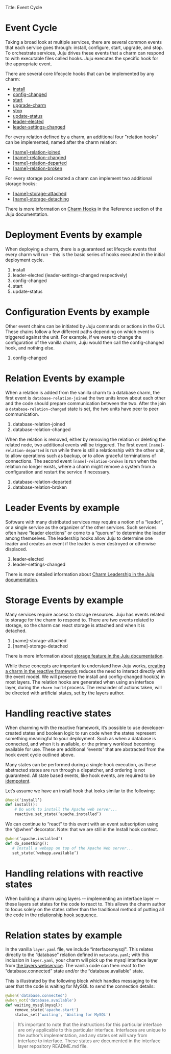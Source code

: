 Title: Event Cycle  

# Event Cycle

 Taking a broad look at multiple services, there are several common events that
each service goes through: install, configure, start, upgrade, and stop. To
orchestrate services, Juju drives these events that a charm can respond to with
executable files called hooks. Juju executes the specific hook for the
appropriate event.

There are several core lifecycle hooks that can be implemented by any charm:  

* [install](./reference-charm-hooks.html#install)
* [config-changed](./reference-charm-hooks.html#config-changed)
* [start](./reference-charm-hooks.html#start)
* [upgrade-charm](./reference-charm-hooks.html#upgrade-charm)
* [stop](./reference-charm-hooks.html#stop)
* [update-status](./reference-charm-hooks.html#update-status)
* [leader-elected](./reference-charm-hooks.html#leader-elected)
* [leader-settings-changed](./reference-charm-hooks.html#leader-settings-changed)

For every relation defined by a charm, an additional four "relation hooks" can
be implemented, named after the charm relation:  

* [[name]-relation-joined](./reference-charm-hooks.html#[name]-relation-joined)
* [[name]-relation-changed](./reference-charm-hooks.html#[name]-relation-changed)
* [[name]-relation-departed](./reference-charm-hooks.html#[name]-relation-departed)
* [[name]-relation-broken](./reference-charm-hooks.html#[name]-relation-broken)

For every storage pool created a charm can implement two additional storage
hooks:  

* [[name]-storage-attached](./reference-charm-hooks.html#[name]-storage-attached)
* [[name]-storage-detaching](./reference-charm-hooks.html#[name]-storage-detaching)

There is more information on [Charm Hooks](./reference-charm-hooks.html) in the
Reference section of the Juju documentation.

# Deployment Events by example

When deploying a charm, there is a guaranteed set lifecycle events that every
charm will run - this is the basic series of hooks executed in the initial
deployment cycle.

1. install
1. leader-elected (leader-settings-changed respectively)
1. config-changed
1. start
1. update-status

# Configuration Events by example

Other event chains can be initiated by Juju commands or actions in the GUI.
These chains follow a few different paths depending on which event is triggered
against the unit. For example, if we were to change the configuration of the
vanilla charm, Juju would then call the config-changed hook, and nothing else.

1. config-changed

# Relation Events by example

When a relation is added from the vanilla charm to a database charm, the first
event is `database-relation-joined` the two units know about each other and the
code should prepare communication between the two. After the join a
`database-relation-changed` state is set, the two units have peer to peer
communication.

1. database-relation-joined
1. database-relation-changed

When the relation is removed, either by removing the relation or deleting the
related node, two additional events will be triggered. The first event
`[name]-relation-departed` is run while there is still a relationship with the
other unit, to allow operations such as backup, or to allow graceful
terminations of connections. The second event `[name]-relation-broken` is run
when the relation no longer exists, where a charm might remove a system from a
configuration and restart the service if necessary.

1. database-relation-departed
1. database-relation-broken

# Leader Events by example

Software with many distributed services may require a notion of a “leader”, or a
single service as the organizer of the other services. Such services often have
“leader elections” or come to a “quorum” to determine the leader among
themselves. The leadership hooks allow Juju to determine one leader and creates
an event if the leader is ever destroyed or otherwise displaced.

1. leader-elected
1. leader-settings-changed

There is more detailed information about [Charm Leadership in the Juju
documentation](./authors-charm-leadership.html).

# Storage Events by example

Many services require access to storage resources. Juju has events related to
storage for the charm to respond to. There are two events related to storage,
so the charm can react storage is attached and when it is detached.

1. [name]-storage-attached
1. [name]-storage-detached

There is more information about [storage feature in the Juju
documentation](./charms-storage.html).

While these concepts are important to understand how Juju works, [creating a
charm in the reactive framework](./authors-charm-building.html) reduces the need
to interact directly with the event model. We will preserve the install and
config-changed hook(s) in most layers. The relation hooks are generated when
using an interface layer, during the `charm build` process. The remainder of
actions taken, will be directed with artificial states, set by the layers
author.

# Handling reactive states

When charming with the reactive framework, it’s possible to use
developer-created states and boolean logic to run code when the states represent
something meaningful to your deployment. Such as when a database is connected,
and when it is available, or the primary workload becoming available for use.
These are additional “events” that are abstracted from the hook event cycle
outlined above.

Many states can be performed during a single hook execution, as these abstracted
states are run through a dispatcher, and ordering is not guaranteed. All state
based events, like hook events, are required to be
[idempotent](https://en.wikipedia.org/wiki/Idempotence).

Let’s assume we have an install hook that looks similar to the following:  

```python
@hook(‘install’)
def install():
    # Do work to install the Apache web server...
    reactive.set_state(‘apache.installed’)
```

We can continue to “react” to this event with an event subscription using the
“@when” decorator. Note: that we are still in the Install hook context.

```python
@when(‘apache.installed’)
def do_something():
   # Install a webapp on top of the Apache Web server...
   set_state(‘webapp.available’)
```

# Handling relations with reactive states

When building a charm using layers -- implementing an interface layer -- these
layers set states for the code to react to. This allows the charm author to
focus solely on the states rather than the traditional method of putting all the
code in the [relationship hook sequence](#relation-events-by-example).

# Relation states by example

In the vanilla `layer.yaml` file, we include “interface:mysql". This relates
directly to the “database” relation defined in `metadata.yaml`; with this
inclusion in `layer.yaml`, your charm will pick up the mysql interface layer
from [the layers webservice](http://interfaces.juju.solutions/). The vanilla
code can then react to the “database.connected” state and/or the
“database.available” state.

This is illustrated by the following block which handles messaging to the user
that the code is waiting for MySQL to send the connection details:

```python
@when('database.connected')
@when_not('database.available')
def waiting_mysql(mysql):
    remove_state('apache.start')
    status_set('waiting', 'Waiting for MySQL')
```

> It’s important to note that the instructions for this particular interface are
only applicable to this particular interface. Interfaces are unique to the
author’s implementation, and any states set will vary from interface to
interface. These states are documented in the interface layer repository
README.md file.
